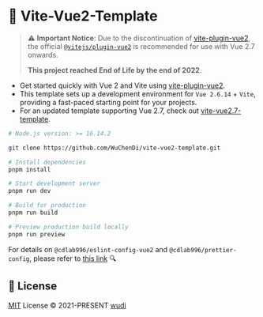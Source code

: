 # 🚀 Vite-Vue2-Template

> ⚠️ **Important Notice**: Due to the discontinuation of [vite-plugin-vue2](https://github.com/underfin/vite-plugin-vue2), the official [`@vitejs/plugin-vue2`](https://github.com/vitejs/vite-plugin-vue2) is recommended for use with Vue 2.7 onwards.
>
> **This project reached End of Life by the end of 2022**.

- Get started quickly with Vue 2 and Vite using [vite-plugin-vue2](https://github.com/underfin/vite-plugin-vue2).
- This template sets up a development environment for `Vue 2.6.14` + `Vite`, providing a fast-paced starting point for your projects.
- For an updated template supporting Vue 2.7, check out [vite-vue2.7-template](https://github.com/WuChenDi/vite-vue2.7-template).

```sh
# Node.js version: >= 16.14.2

git clone https://github.com/WuChenDi/vite-vue2-template.git

# Install dependencies
pnpm install

# Start development server
pnpm run dev

# Build for production
pnpm run build

# Preview production build locally
pnpm run preview
```

For details on `@cdlab996/eslint-config-vue2` and `@cdlab996/prettier-config`, please refer to [this link](https://github.com/WuChenDi/eslint-config-monorepo) 🔍

## 📜 License

[MIT](./LICENSE) License &copy; 2021-PRESENT [wudi](https://github.com/WuChenDi)